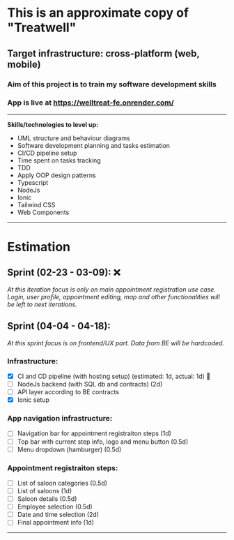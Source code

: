 # This is an approximate copy of "Treatwell"
## Target infrastructure: cross-platform (web, mobile)
### Aim of this project is to train my software development skills

### App is live at https://welltreat-fe.onrender.com/

---

**Skills/technologies to level up:**
- UML structure and behaviour diagrams
- Software development planning and tasks estimation
- CI/CD pipeline setup
- Time spent on tasks tracking
- TDD
- Apply OOP design patterns
- Typescript
- NodeJs
- Ionic
- Tailwind CSS
- Web Components

---

# Estimation

## Sprint (02-23 - 03-09): :x:
_At this iteration focus is only on main appointment registration use case. Login, user profile, appointment editing, map and other functionalities will be left to next iterations._
## Sprint (04-04 - 04-18):
_At this sprint focus is on frontend/UX part. Data from BE will be hardcoded._

### **Infrastructure:**
  - [x] CI and CD pipeline (with hosting setup)               (estimated: 1d, actual: 1d) :clap:
  - [ ] NodeJs backend (with SQL db and contracts)                          (2d)
  - [ ] API layer according to BE contracts
  - [x] Ionic setup                                         

### **App navigation infrastructure:**
  - [ ] Navigation bar for appointment registraiton steps     (1d)
  - [ ] Top bar with current step info, logo and menu button  (0.5d)
  - [ ] Menu dropdown (hamburger)                             (0.5d)

### **Appointment registraiton steps:**
  - [ ] List of saloon categories                             (0.5d)
  - [ ] List of saloons                                       (1d)
  - [ ] Saloon details                                        (0.5d)
  - [ ] Employee selection                                    (0.5d)
  - [ ] Date and time selection                               (2d)
  - [ ] Final appointment info                                (1d)
 
 ---
